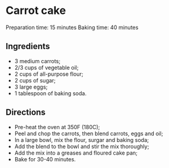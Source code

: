 # Carrot cake

Preparation time: 15 minutes
Baking time: 40 minutes

## Ingredients

- 3 medium  carrots;
- 2/3 cups of vegetable oil;
- 2 cups of all-purpose flour;
- 2 cups of sugar;
- 3 large eggs;
- 1 tablespoon of baking soda.

## Directions

- Pre-heat the oven at 350F (180C);
- Peel and chop the carrots, then blend carrots, eggs and oil;
- In a large bowl, mix the flour, surgar and baking soda;
- Add the blend to the bowl and stir the mix thoroughly;
- Add the mix into a greases and floured cake pan;
- Bake for 30-40 minutes.

